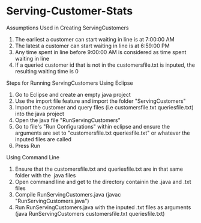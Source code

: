 # Serving-Customer-Stats
Assumptions Used in Creating ServingCustomers
1) The earliest a customer can start waiting in line is at 7:00:00 AM
2) The latest a customer can start waiting in line is at 6:59:00 PM
3) Any time spent in line before 9:00:00 AM is considered as time spent waiting in line
4) If a queried customer id that is not in the customersfile.txt is inputed, the resulting waiting time is 0

Steps for Running ServingCustomers
Using Eclipse
1) Go to Eclipse and create an empty java project
2) Use the import file feature and import the folder "ServingCustomers"
3) Import the customer and query files (i.e customersfile.txt queriesfile.txt) into the java project
4) Open the java file "RunServingCustomers"
5) Go to file's "Run Configurations" within eclipse and ensure the arguments are set to "customersfile.txt queriesfile.txt" or whatever the inputed files are called
6) Press Run

Using Command Line
1) Ensure that the customersfile.txt and queriesfile.txt are in that same folder with the .java files
2) Open command line and get to the directory containin the .java and .txt files
3) Compile RunServingCustomers.java (javac "RunServingCustomers.java")
4) Run RunServingCustomers.java with the inputed .txt files as arguments (java RunServingCustomers customersfile.txt queriesfile.txt)
